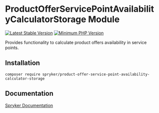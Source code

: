 # ProductOfferServicePointAvailabilityCalculatorStorage Module
[![Latest Stable Version](https://poser.pugx.org/spryker/product-offer-service-point-availability-calculator-storage/v/stable.svg)](https://packagist.org/packages/spryker/product-offer-service-point-availability-calculator-storage)
[![Minimum PHP Version](https://img.shields.io/badge/php-%3E%3D%208.3-8892BF.svg)](https://php.net/)

Provides functionality to calculate product offers availability in service points.

## Installation

```
composer require spryker/product-offer-service-point-availability-calculator-storage
```

## Documentation

[Spryker Documentation](https://docs.spryker.com)
